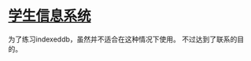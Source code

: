 [学生信息系统](http://111.230.156.81/studentInformationSystem/studentsMessage.html)
===========


为了练习indexeddb，虽然并不适合在这种情况下使用。
不过达到了联系的目的。
